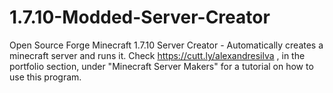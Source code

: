 # 1.7.10-Modded-Server-Creator
Open Source Forge Minecraft 1.7.10 Server Creator - Automatically creates a minecraft server and runs it.
Check https://cutt.ly/alexandresilva , in the portfolio section, under "Minecraft Server Makers" for a tutorial on how to use this program.
